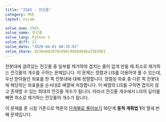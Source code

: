 ```yaml
---
title: "2565 - 전깃줄"
category: 백준
layout: nojam

solve_num: 2565
solve_name: 전깃줄
solve_lang: Python 3
solve_diff: 21
solve_date: "2020-04-01 00:35:01"
solve_share: d238e8d20702494c98b0d64ba25639b1
---
```


전봇대에 걸려있는 전깃줄 중 일부를 제거하여 겹치는 줄이 없게 만들 때 최소로 제거하는 전깃줄의 개수를 구하는 문제입니다. 이 문제는 정렬과 LIS를 이용하여 풀 수 있는데, 우선 받아들인 좌표를 한 쪽 전봇대에 대해 정렬합니다. 정렬된 좌표 중 다른 쪽 전봇대에 해당하는 좌표들을 순서대로 배열에 저장합니다. 이 배열의 LIS를 구하면 겹치지 않고 존재할 수 있는 최대의 전깃줄 개수가 됩니다. 따라서 전깃줄 개수에서 LIS의 길이를 빼면 최소로 제거하는 전깃줄의 개수가 됩니다.

이 문제를 푼 시점 기준으로 백준의 [단계별로 풀어보기](http://noj.am/p/s) 16단계 **동적 계획법 1**의 열세 번째 문제입니다.
